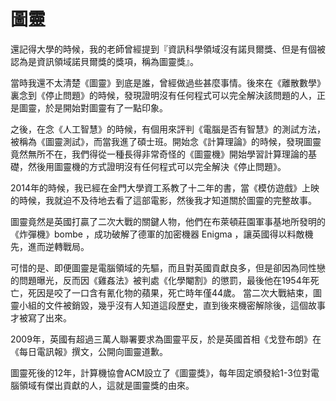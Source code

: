 # 圖靈

還記得大學的時候，我的老師曾經提到『資訊科學領域沒有諾貝爾獎、但是有個被認為是資訊領域諾貝爾獎的獎項，稱為圖靈獎』。

當時我還不太清楚《圖靈》到底是誰，曾經做過些甚麼事情。後來在《離散數學》裏念到《停止問題》的時候，發現證明沒有任何程式可以完全解決該問題的人，正是圖靈，於是開始對圖靈有了一點印象。

之後，在念《人工智慧》的時候，有個用來評判《電腦是否有智慧》的測試方法，被稱為《圖靈測試》，而當我進了碩士班。開始念《計算理論》的時候，發現圖靈竟然無所不在，我們得從一種長得非常奇怪的《圖靈機》開始學習計算理論的基礎，然後用圖靈機的方式證明沒有任何程式可以完全解決《停止問題》。

2014年的時候，我已經在金門大學資工系教了十二年的書，當《模仿遊戲》上映的時候，我就迫不及待地去看了這部電影，然後我才知道關於圖靈的完整故事。

圖靈竟然是英國打贏了二次大戰的關鍵人物，他們在布萊頓莊園軍事基地所發明的《炸彈機》bombe ，成功破解了德軍的加密機器 Enigma ，讓英國得以料敵機先，進而逆轉戰局。

可惜的是、即便圖靈是電腦領域的先驅，而且對英國貢獻良多，但是卻因為同性戀的問題曝光，反而因《雞姦法》被判處《化學閹割》的懲罰，最後他在1954年死亡，死因是咬了一口含有氰化物的蘋果，死亡時年僅44歲。
當二次大戰結束，圖靈小組的文件被銷毀，幾乎沒有人知道這段歷史，直到後來機密解除後，這個故事才被寫了出來。

2009年，英國有超過三萬人聯署要求為圖靈平反，於是英國首相《戈登布朗》在《每日電訊報》撰文，公開向圖靈道歉。

圖靈死後的12年，計算機協會ACM設立了《圖靈獎》，每年固定頒發給1-3位對電腦領域有傑出貢獻的人，這就是圖靈獎的由來。
